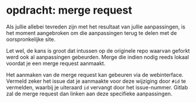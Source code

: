 # opdracht: merge request

Als jullie allebei tevreden zijn met het resultaat van jullie aanpassingen, is het moment aangebroken om die aanpassingen terug te delen met de oorspronkelijke site.

Let wel, de kans is groot dat intussen op de originele repo waarvan geforkt werd ook al aanpassingen gebeurden. Merge die indien nodig reeds lokaal voordat je een merge request aanmaakt.

Het aanmaken van de merge request kan gebeuren via de webinterface. Vermeld zeker het issue dat je aanmaakte voor deze wijziging door `#id` te vermelden, waarbij je uiteraard `id` vervangt door het issue-nummer. 
Gitlab zal de merge request dan linken aan deze specifieke aanpassingen.